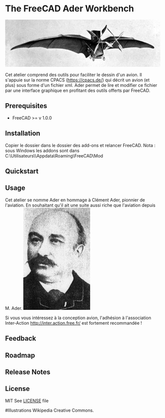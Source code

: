 # The FreeCAD Ader Workbench

![L'Avion](https://github.com/CLGH/Ader/blob/main/doc/ressources/avion_ader.png)

Cet atelier comprend des outils pour faciliter le dessin d'un avion.
Il s'appuie sur la norme CPACS (https://cpacs.de/) qui décrit un avion (et plus) sous forme d'un fichier xml.
Ader permet de lire et modifier ce fichier par une interface graphique en profitant des outils offerts par FreeCAD.


## Prerequisites
* FreeCAD >= v 1.0.0


## Installation
Copier le dossier dans le dossier des add-ons et relancer FreeCAD.
Nota : sous Windows les addons sont dans C:\Utilisateurs\\<Nom utilisateur>\Appdata\Roaming\FreeCAD\Mod


## Quickstart


## Usage

Cet atelier se nomme Ader en hommage à Clément Ader, pionnier de l'aviation. En souhaitant qu'il ait une suite aussi riche que l'aviation depuis M. Ader.
![Ader-Clement](https://github.com/CLGH/Ader/blob/main/doc/ressources/clement_ader_1891.jpg)

Si vous vous intéressez à la conception avion, l'adhésion à l'association Inter-Action http://inter.action.free.fr/ est fortement recommandée !

## Feedback


## Roadmap



## Release Notes


## License
MIT
See [LICENSE](LICENSE) file

#Illustrations 
Wikipedia Creative Commons.
